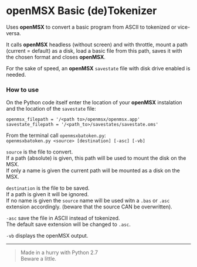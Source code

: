 # openMSX Basic (de)Tokenizer  

Uses **openMSX** to convert a basic program from ASCII to tokenized or vice-versa.  

It calls **openMSX** headless (without screen) and with throttle, mount a path (current = default) as a disk, load a basic file from this path, saves it with the chosen format and closes **openMSX**.  

For the sake of speed, an **openMSX** `savestate` file with disk drive enabled is needed.  

### How to use  

On the Python code itself enter the location of your **openMSX** instalation and the location of the `savestate` file:  
```
openmsx_filepath = '/<path to>/openmsx/openmsx.app'  
savestate_filepath = '/<path_to>/savestates/savestate.oms'  
```

From the terminal call `openmsxbatoken.py`:  
`openmsxbatoken.py <source> [destination] [-asc] [-vb]`  

`source` is the file to convert.  
If a path (absolute) is given, this path will be used to mount the disk on the MSX.  
If only a name is given the current path will be mounted as a disk on the MSX.  

`destination` is the file to be saved.  
If a path is given it will be ignored.  
If no name is given the `source` name will be used witn a `.bas` or `.asc` extension accordingly. (beware that the source CAN be overwritten).  

`-asc` save the file in ASCII instead of tokenized.  
The default save extension will be changed to `.asc`.  

`-vb` displays the openMSX output.  

----------------------
> Made in a hurry with Python 2.7  
> Beware a little.
